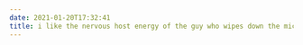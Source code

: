 ```yaml
---
date: 2021-01-20T17:32:41
title: i like the nervous host energy of the guy who wipes down the mic and lectern. do you want any more drinks? sorry the house is a real mess i didn't have much warning ahahaha
---
```

